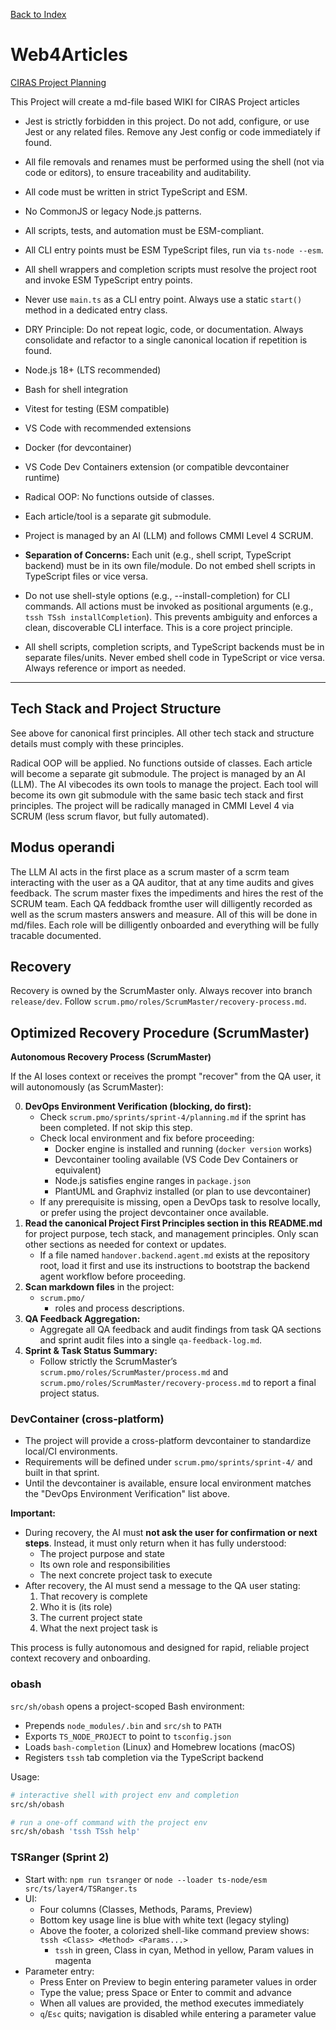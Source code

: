 [Back to Index](./index.md)

# Web4Articles

[CIRAS Project Planning](https://www.ciras.org/)

This Project will create a md-file based WIKI for CIRAS Project articles



- Jest is strictly forbidden in this project. Do not add, configure, or use Jest or any related files. Remove any Jest config or code immediately if found.
- All file removals and renames must be performed using the shell (not via code or editors), to ensure traceability and auditability.
- All code must be written in strict TypeScript and ESM.
- No CommonJS or legacy Node.js patterns.
- All scripts, tests, and automation must be ESM-compliant.
- All CLI entry points must be ESM TypeScript files, run via `ts-node --esm`.
- All shell wrappers and completion scripts must resolve the project root and invoke ESM TypeScript entry points.
- Never use `main.ts` as a CLI entry point. Always use a static `start()` method in a dedicated entry class.
- DRY Principle: Do not repeat logic, code, or documentation. Always consolidate and refactor to a single canonical location if repetition is found.
- Node.js 18+ (LTS recommended)
- Bash for shell integration
- Vitest for testing (ESM compatible)
- VS Code with recommended extensions
- Docker (for devcontainer)
- VS Code Dev Containers extension (or compatible devcontainer runtime)
- Radical OOP: No functions outside of classes.
- Each article/tool is a separate git submodule.
- Project is managed by an AI (LLM) and follows CMMI Level 4 SCRUM.
- **Separation of Concerns:** Each unit (e.g., shell script, TypeScript backend) must be in its own file/module. Do not embed shell scripts in TypeScript files or vice versa.

- Do not use shell-style options (e.g., --install-completion) for CLI commands. All actions must be invoked as positional arguments (e.g., `tssh TSsh installCompletion`). This prevents ambiguity and enforces a clean, discoverable CLI interface. This is a core project principle.
- All shell scripts, completion scripts, and TypeScript backends must be in separate files/units. Never embed shell code in TypeScript or vice versa. Always reference or import as needed.

---

## Tech Stack and Project Structure

See above for canonical first principles. All other tech stack and structure details must comply with these principles.

Radical OOP will be applied. No functions outside of classes. Each article will become a separate git submodule. The project is managed by an AI (LLM). The AI vibecodes its own tools to manage the project. Each tool will become its own git submodule with the same basic tech stack and first principles. The project will be radically managed in CMMI Level 4 via SCRUM (less scrum flavor, but fully automated).

## Modus operandi
The LLM AI acts in the first place as a scrum master of a scrm team interacting with the user as a QA auditor, that at any time audits and gives feedback.
The scrum master fixes the impediments and hires the rest of the SCRUM team.
Each QA feddback fromthe user will dilligently recorded as well as the scrum masters answers and measure. All of this will be done in md/files.
Each role will be dilligently onboarded and everything will be fully tracable documented.

## Recovery

Recovery is owned by the ScrumMaster only. Always recover into branch `release/dev`. Follow `scrum.pmo/roles/ScrumMaster/recovery-process.md`.

## Optimized Recovery Procedure (ScrumMaster)


**Autonomous Recovery Process (ScrumMaster)**

If the AI loses context or receives the prompt "recover" from the QA user, it will autonomously (as ScrumMaster):

0. **DevOps Environment Verification (blocking, do first):**
   - Check `scrum.pmo/sprints/sprint-4/planning.md` if the sprint has been completed. If not skip this step.
   - Check local environment and fix before proceeding:
     - Docker engine is installed and running (`docker version` works)
     - Devcontainer tooling available (VS Code Dev Containers or equivalent)
     - Node.js satisfies engine ranges in `package.json`
     - PlantUML and Graphviz installed (or plan to use devcontainer)
   - If any prerequisite is missing, open a DevOps task to resolve locally, or prefer using the project devcontainer once available.
1. **Read the canonical Project First Principles section in this README.md** for project purpose, tech stack, and management principles. Only scan other sections as needed for context or updates.
   - If a file named `handover.backend.agent.md` exists at the repository root, load it first and use its instructions to bootstrap the backend agent workflow before proceeding.
2. **Scan markdown files** in the project:
   - `scrum.pmo/` 
     - roles and process descriptions.
3. **QA Feedback Aggregation:**  
   - Aggregate all QA feedback and audit findings from task QA sections and sprint audit files into a single `qa-feedback-log.md`.
4. **Sprint & Task Status Summary:**  
   - Follow strictly the ScrumMaster’s `scrum.pmo/roles/ScrumMaster/process.md` and `scrum.pmo/roles/ScrumMaster/recovery-process.md` to report a final project status.


### DevContainer (cross-platform)

- The project will provide a cross-platform devcontainer to standardize local/CI environments.
- Requirements will be defined under `scrum.pmo/sprints/sprint-4/` and built in that sprint.
- Until the devcontainer is available, ensure local environment matches the "DevOps Environment Verification" list above.

**Important:**

- During recovery, the AI must **not ask the user for confirmation or next steps**. Instead, it must only return when it has fully understood:
  - The project purpose and state
  - Its own role and responsibilities
  - The next concrete project task to execute
- After recovery, the AI must send a message to the QA user stating:
  1. That recovery is complete
  2. Who it is (its role)
  3. The current project state
  4. What the next project task is

This process is fully autonomous and designed for rapid, reliable project context recovery and onboarding.

### obash

`src/sh/obash` opens a project-scoped Bash environment:

- Prepends `node_modules/.bin` and `src/sh` to `PATH`
- Exports `TS_NODE_PROJECT` to point to `tsconfig.json`
- Loads `bash-completion` (Linux) and Homebrew locations (macOS)
- Registers `tssh` tab completion via the TypeScript backend

Usage:

```bash
# interactive shell with project env and completion
src/sh/obash

# run a one-off command with the project env
src/sh/obash 'tssh TSsh help'
```

### TSRanger (Sprint 2)

- Start with: `npm run tsranger` or `node --loader ts-node/esm src/ts/layer4/TSRanger.ts`
- UI:
  - Four columns (Classes, Methods, Params, Preview)
  - Bottom key usage line is blue with white text (legacy styling)
  - Above the footer, a colorized shell-like command preview shows: `tssh <Class> <Method> <Params...>`
    - `tssh` in green, Class in cyan, Method in yellow, Param values in magenta
- Parameter entry:
  - Press Enter on Preview to begin entering parameter values in order
  - Type the value; press Space or Enter to commit and advance
  - When all values are provided, the method executes immediately
  - `q`/`Esc` quits; navigation is disabled while entering a parameter value
